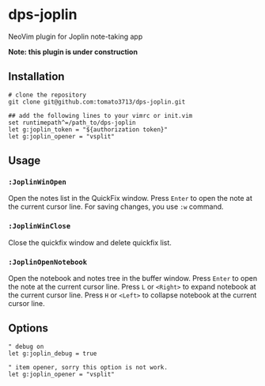 # dps-joplin
NeoVim plugin for Joplin note-taking app

**Note: this plugin is under construction**

## Installation

```
# clone the repository
git clone git@github.com:tomato3713/dps-joplin.git

## add the following lines to your vimrc or init.vim
set runtimepath^=/path_to/dps-joplin
let g:joplin_token = "${authorization token}"
let g:joplin_opener = "vsplit"
```

## Usage

### `:JoplinWinOpen`

Open the notes list in the QuickFix window. Press `Enter` to open the note at the current cursor line. 
For saving changes, you use `:w` command.

### `:JoplinWinClose`

Close the quickfix window and delete quickfix list.

### `:JoplinOpenNotebook`

Open the notebook and notes tree in the buffer window. Press `Enter` to open the note at the current cursor line.
Press `L` or `<Right>` to expand notebook at the current cursor line.
Press `H` or `<Left>` to collapse notebook at the current cursor line.

## Options

```
" debug on
let g:joplin_debug = true

" item opener, sorry this option is not work.
let g:joplin_opener = "vsplit"
```
